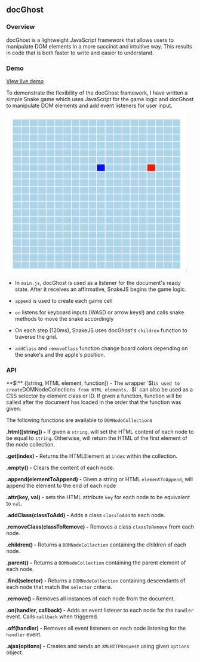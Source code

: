 ## docGhost

### Overview

docGhost is a lightweight JavaScript framework that allows users to manipulate DOM elements in a more succinct and intuitive way. This results in code that is both faster to write and easier to understand.

### Demo

[View live demo](https://vorpus.github.io/docGhost/snake-demo/)

To demonstrate the flexibility of the docGhost framework, I have written a simple Snake game which uses JavaScript for the game logic and docGhost to manipulate DOM elements and add event listeners for user input.

![demo](/snake-demo/demo.gif)

* In `main.js`, docGhost is used as a listener for the document's ready state. After it receives an affirmative, SnakeJS begins the game logic.

* `append` is used to create each game cell

* `on` listens for keyboard inputs (WASD or arrow keys!) and calls snake methods to move the snake accordingly

* On each step (120ms), SnakeJS uses docGhost's `children` function to traverse the grid.

* `addClass` and `removeClass` function change board colors depending on the snake's and the apple's position.

### API
**$l** ([string, HTML element, function]) -
The wrapper `$l` is used to create `DOMNodeCollection`s from HTML elements. `$l` can also be used as a CSS selector by element class or ID. If given a function, function will be called after the document has loaded in the order that the function was given.

The following functions are available to `DOMNodeCollection`s

**.html([string]) -** If given a `string`, will set the HTML content of each node to be equal to `string`. Otherwise, will return the HTML of the first element of the node collection.

**.get(index) -** Returns the HTMLElement at `index` within the collection.

**.empty() -** Clears the content of each node.

**.append(elementToAppend) -** Given a string or HTML `elementToAppend`, will append the element to the end of each node

**.attr(key, val) -** sets the HTML attribute `key` for each node to be equivalent to `val`.

**.addClass(classToAdd) -** Adds a class `classToAdd` to each node.

**.removeClass(classToRemove) -** Removes a class `classToRemove` from each node.

**.children() -** Returns a `DOMNodeCollection` containing the children of each node.

**.parent() -** Returns a `DOMNodeCollection` containing the parent element of each node.

**.find(selector) -** Returns a `DOMNodeCollection` containing descendants of each node that match the `selector` criteria.

**.remove() -** Removes all instances of each node from the document.

**.on(handler, callback) -** Adds an event listener to each node for the `handler` event. Calls `callback` when triggered.

**.off(handler) -** Removes all event listeners on each node listening for the `handler` event.

**.ajax(options) -** Creates and sends an `XMLHTTPRequest` using given `options` object.

